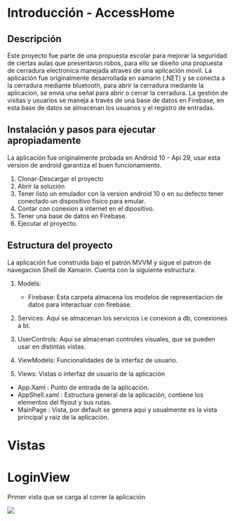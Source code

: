 # Introducción - AccessHome
## Descripción 
Este proyecto fue parte de una propuesta escolar para mejorar la seguridad de ciertas aulas que presentaron robos, para ello se diseño una propuesta de cerradura electronica manejada atraves de una aplicación movil.
La aplicación fue originalmente desarrollada en xamarin (.NET) y se conecta a la cerradura mediante bluetooth, para abrir la cerradura mediante la aplicacion, se envia una señal para abrir o cerrar la cerradura.
La gestión de visitas y usuarios se maneja a través de una base de datos en Firebase, en esta base de datos se almacenan los usuarios y el registro de entradas.

## Instalación y pasos para ejecutar apropiadamente

La aplicación fue originalmente probada en Android 10 - Api 29, usar esta version de android garantiza el buen funcionamiento.

1. Clonar-Descargar el proyecto
2. Abrir la solución
3. Tener listo un emulador con la version android 10 o en su defecto tener conectado un dispositivo fisico para emular.
4. Contar con conexion a internet en el dipositivo.
5. Tener una base de datos en Firebase.
6. Ejecutar el proyecto.

## Estructura del proyecto

La aplicación fue construida bajo el patrón MVVM y sigue el patron de navegacion Shell de Xamarin. 
Cuenta con la siguiente estructura:

1. Models:
   - Firebase: Esta carpeta almacena los modelos de representacion de datos para interactuar con firebase.
    
2. Services: Aquí se almacenan los servicios i.e conexion a db, conexiones a bt.
3. UserControls: Aquí se almacenan controles visuales, que se pueden usar en distintas vistas.
4. ViewModels: Funcionalidades de la interfaz de usuario.
5. Views: Vistas o interfaz de usuario de la aplicación

- App.Xaml : Punto de entrada de la aplicación.
- AppShell.xaml : Estructura general de la aplicación, contiene los elementos del flyout y sus rutas.
- MainPage : Vista, por default se genera aqui y usualmente es la vista principal y raiz de la aplicación.

# Vistas
# LoginView
Primer vista que se carga al correr la aplicación


<img src="https://github.com/ArribaMichoacan/AccessHome/assets/126541327/81639366-dcce-44aa-adfe-083b12a396bb"/>

